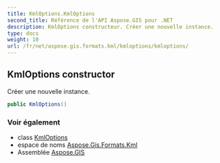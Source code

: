 ```yaml
---
title: KmlOptions.KmlOptions
second_title: Référence de l'API Aspose.GIS pour .NET
description: KmlOptions constructeur. Créer une nouvelle instance.
type: docs
weight: 10
url: /fr/net/aspose.gis.formats.kml/kmloptions/kmloptions/
---
```

## KmlOptions constructor

Créer une nouvelle instance.

```csharp
public KmlOptions()
```

### Voir également

* class [KmlOptions](../)
* espace de noms [Aspose.Gis.Formats.Kml](../../kmloptions/)
* Assemblée [Aspose.GIS](../../../)



